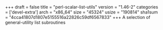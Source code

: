 +++
draft = false
title = "perl-scalar-list-utils"
version = "1.46-2"
categories = ['devel-extra']
arch = "x86_64"
size = "45324"
usize = "190814"
sha1sum = "4cca41807d1807e5155516a22826c59df6567833"
+++
A selection of general-utility list subroutines
